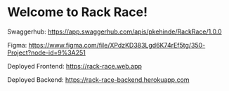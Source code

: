 # Welcome to Rack Race!

Swaggerhub: https://app.swaggerhub.com/apis/pkehinde/RackRace/1.0.0

Figma: https://www.figma.com/file/XPdzKD383Lgd6K74rEf5tg/350-Project?node-id=9%3A251

Deployed Frontend: https://rack-race.web.app

Deployed Backend: https://rack-race-backend.herokuapp.com

